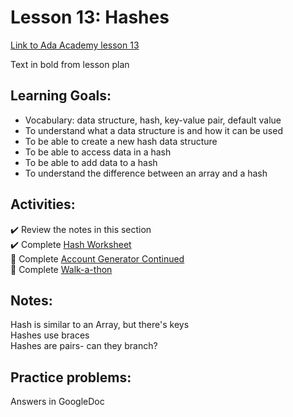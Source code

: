 # Lesson 13: Hashes

[Link to Ada Academy lesson 13](https://github.com/Ada-Developers-Academy/jump-start/tree/master/learning-to-code/hashes)

Text in bold from lesson plan 

## Learning Goals:
- Vocabulary: data structure, hash, key-value pair, default value  
- To understand what a data structure is and how it can be used  
- To be able to create a new hash data structure  
- To be able to access data in a hash  
- To be able to add data to a hash  
- To understand the difference between an array and a hash  

## Activities:
:heavy_check_mark: Review the notes in this section  
:heavy_check_mark: Complete [Hash Worksheet](assignments/hash-worksheet.md)  
:large_orange_diamond: Complete [Account Generator Continued](assignments/account-generator-cont.md)  
:large_orange_diamond: Complete [Walk-a-thon](assignments/walkathon.md)  

## Notes:
Hash is similar to an Array, but there's keys  
Hashes use braces  
Hashes are pairs- can they branch?  

## Practice problems:
Answers in GoogleDoc

